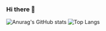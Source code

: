 ### Hi there 👋
![Anurag's GitHub stats](https://github-readme-stats.vercel.app/api?username=Rojhon&show_icons=true&theme=radical)
![Top Langs](https://github-readme-stats.vercel.app/api/top-langs/?username=Rojhon&layout=compact&theme=radical)

<!--
**Rojhon/Rojhon** is a ✨ _special_ ✨ repository because its `README.md` (this file) appears on your GitHub profile.

Here are some ideas to get you started:

- 🔭 I’m currently working on ...
- 🌱 I’m currently learning ...
- 👯 I’m looking to collaborate on ...
- 🤔 I’m looking for help with ...
- 💬 Ask me about ...
- 📫 How to reach me: ...
- 😄 Pronouns: ...
- ⚡ Fun fact: ...
-->
